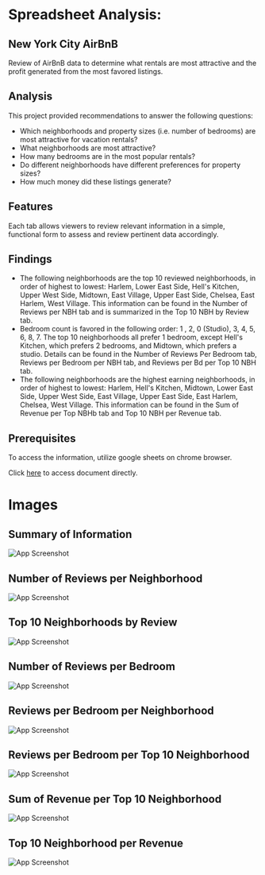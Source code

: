 
# Spreadsheet Analysis:  
## New York City AirBnB 

Review of AirBnB data to determine what rentals are most attractive and the profit generated from the most favored listings. 

## Analysis
This project provided recommendations to answer the following questions:
- Which neighborhoods and property sizes (i.e. number of bedrooms) are most attractive for vacation rentals?
- What neighborhoods are most attractive?
- How many bedrooms are in the most popular rentals? 
- Do different neighborhoods have different preferences for property sizes?
- How much money did these listings generate?

## Features
Each tab allows viewers to review relevant information in a simple, functional form to assess and review pertinent data accordingly. 

## Findings
- The following neighborhoods are the top 10 reviewed neighborhoods, in order of highest to lowest: Harlem, Lower East Side, Hell's Kitchen, Upper West Side, Midtown, East Village, Upper East Side, Chelsea, East Harlem, West Village. This information can be found in the Number of Reviews per NBH tab and is summarized in the Top 10 NBH by Review tab.
- Bedroom count is favored in the following order: 1 , 2, 0 (Studio), 3, 4, 5, 6, 8, 7.  The top 10 neighborhoods all prefer 1 bedroom, except Hell's Kitchen, which prefers 2 bedrooms, and Midtown, which prefers a studio. Details can be found in the Number of Reviews Per Bedroom tab, Reviews per Bedroom per NBH tab, and Reviews per Bd per Top 10 NBH tab.
- The following neighborhoods are the highest earning neighborhoods, in order of highest to lowest: Harlem, Hell's Kitchen, Midtown, Lower East Side, Upper West Side, East Village, Upper East Side, East Harlem, Chelsea, West Village. This information can be found in the Sum of Revenue per Top NBHb tab and Top 10 NBH per Revenue tab.

## Prerequisites 
To access the information, utilize google sheets on chrome browser.  

Click [here](https://docs.google.com/spreadsheets/d/1W9gfT8hIRsnP9PVvCvkoAFkpUeZi0AxZLFoykeSzANw/edit?usp=sharing) to access document directly. 










# Images

## Summary of Information  
![App Screenshot](https://github.com/user-attachments/assets/1e43928b-7a89-4780-8fe7-737b175596d6)

## Number of Reviews per Neighborhood 
![App Screenshot](https://github.com/user-attachments/assets/dc33f6a1-8237-4fac-b8dc-ea74d2fb9e03)

## Top 10 Neighborhoods by Review 
![App Screenshot](https://github.com/user-attachments/assets/24bbd25c-d54e-4104-b1df-839e243ab544)

## Number of Reviews per Bedroom 
![App Screenshot](https://github.com/user-attachments/assets/4de282f7-6948-42ad-80b8-0afede98ab09)

## Reviews per Bedroom per Neighborhood 
![App Screenshot](https://github.com/user-attachments/assets/86a6253f-9786-4380-8320-380cf21413d4)

## Reviews per Bedroom per Top 10 Neighborhood 
![App Screenshot](https://github.com/user-attachments/assets/433f31e6-36ea-4c15-b373-b3060dfe5688)

## Sum of Revenue per Top 10 Neighborhood 
![App Screenshot](https://github.com/user-attachments/assets/744a0d93-86ac-4f52-9ecd-04d7c8023cac)

## Top 10 Neighborhood per Revenue 
![App Screenshot](https://github.com/user-attachments/assets/4bbf5bce-399d-4316-9f24-d315d8030928)

